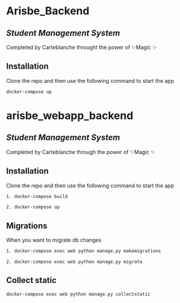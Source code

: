 # Arisbe_Backend
## _Student Management System_

Completed by Carteblanche throught the power of  ✨Magic ✨

## Installation

Clone the repo and then use the following command to start the app

```sh
docker-compose up
```
# arisbe_webapp_backend
## _Student Management System_

Completed by Carteblanche through the power of  ✨Magic ✨

## Installation

Clone the repo and then use the following command to start the app

```sh
1. docker-compose build
```

```sh
2. docker-compose up
```

## Migrations

When you want to migrate db changes

```sh
1. docker-compose exec web python manage.py makemigrations
```

```sh
2. docker-compose exec web python manage.py migrate
```

## Collect static

```sh
docker-compose exec web python manage.py collectstatic
```
